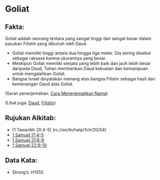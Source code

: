 # Goliat

## Fakta: 

Goliat adalah seorang tentara yang sangat tinggi dan sangat besar dalam pasukan Filistin yang dibunuh oleh Daud. 

* Goliat memiliki tinggi antara dua hingga tiga meter. Dia sering disebut sebagai raksasa karena ukurannya yang besar.
* Meskipun Goliat memiliki senjata yang lebih baik dan jauh lebih besar daripada Daud, Tuhan memberikan Daud kekuatan dan kemampuan untuk mengalahkan Goliat.
* Bangsa Israel dinyatakan menang atas bangsa Filistin sebagai hasil dari kemenangan Daud atas Goliat. 

(Saran penerjemahan: [Cara Menerjemahkan Nama](rc://en/ta/man/translate/translate-names)) 

(Lihat juga: [Daud](../names/david.md), [Filistin](../names/philistines.md))  

## Rujukan Alkitab: 

* [1 Tawarikh 20:4-5] (rc://en/tn/help/1ch/20/04)
* [1 Samuel 17:4-5](rc://en/tn/help/1sa/17/04)
* [1 Samuel 21:8-9](rc://en/tn/help/1sa/21/08)
* [1 Samuel 22:9-10](rc://en/tn/help/1sa/22/09)  

## Data Kata: 

* Strong’s: H1555
